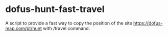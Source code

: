 # dofus-hunt-fast-travel
A script to provide a fast way to copy the position of the site https://dofus-map.com/pt/hunt with /travel command.
